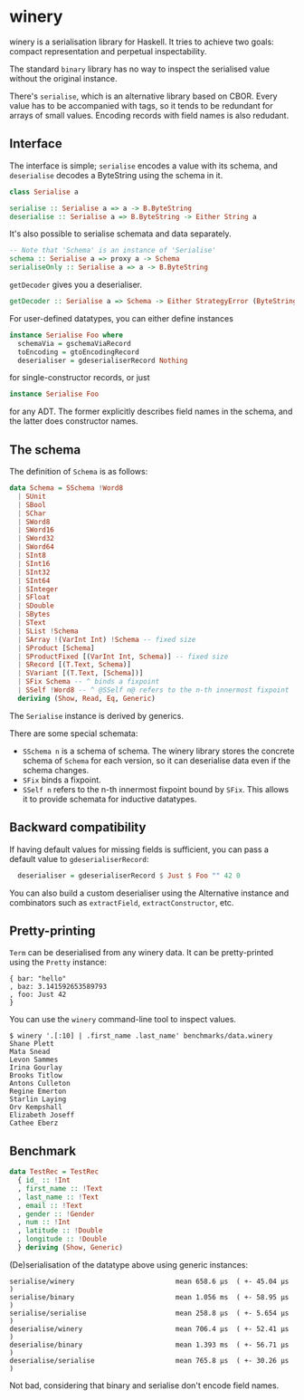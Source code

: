 # winery

winery is a serialisation library for Haskell. It tries to achieve two
goals: compact representation and perpetual inspectability.

The standard `binary` library has no way to inspect the serialised value without the original instance.

There's `serialise`, which is an alternative library based on CBOR. Every value has to be accompanied with tags, so it tends to be redundant for arrays of small values. Encoding records with field names is also redudant.

## Interface

The interface is simple; `serialise` encodes a value with its schema, and
`deserialise` decodes a ByteString using the schema in it.

```haskell
class Serialise a

serialise :: Serialise a => a -> B.ByteString
deserialise :: Serialise a => B.ByteString -> Either String a
```

It's also possible to serialise schemata and data separately.

```haskell
-- Note that 'Schema' is an instance of 'Serialise'
schema :: Serialise a => proxy a -> Schema
serialiseOnly :: Serialise a => a -> B.ByteString
```

`getDecoder` gives you a deserialiser.

```haskell
getDecoder :: Serialise a => Schema -> Either StrategyError (ByteString -> a)
```

For user-defined datatypes, you can either define instances

```haskell
instance Serialise Foo where
  schemaVia = gschemaViaRecord
  toEncoding = gtoEncodingRecord
  deserialiser = gdeserialiserRecord Nothing
```

for single-constructor records, or just

```haskell
instance Serialise Foo
```

for any ADT. The former explicitly describes field names in the schema, and the
latter does constructor names.

## The schema

The definition of `Schema` is as follows:

```haskell
data Schema = SSchema !Word8
  | SUnit
  | SBool
  | SChar
  | SWord8
  | SWord16
  | SWord32
  | SWord64
  | SInt8
  | SInt16
  | SInt32
  | SInt64
  | SInteger
  | SFloat
  | SDouble
  | SBytes
  | SText
  | SList !Schema
  | SArray !(VarInt Int) !Schema -- fixed size
  | SProduct [Schema]
  | SProductFixed [(VarInt Int, Schema)] -- fixed size
  | SRecord [(T.Text, Schema)]
  | SVariant [(T.Text, [Schema])]
  | SFix Schema -- ^ binds a fixpoint
  | SSelf !Word8 -- ^ @SSelf n@ refers to the n-th innermost fixpoint
  deriving (Show, Read, Eq, Generic)
```

The `Serialise` instance is derived by generics.

There are some special schemata:

* `SSchema n` is a schema of schema. The winery library stores the concrete schema of `Schema` for each version, so it can deserialise data even if the schema changes.
* `SFix` binds a fixpoint.
* `SSelf n` refers to the n-th innermost fixpoint bound by `SFix`. This allows it to provide schemata for inductive datatypes.

## Backward compatibility

If having default values for missing fields is sufficient, you can pass a
default value to `gdeserialiserRecord`:

```haskell
  deserialiser = gdeserialiserRecord $ Just $ Foo "" 42 0
```

You can also build a custom deserialiser using the Alternative instance and combinators such as `extractField`, `extractConstructor`, etc.

## Pretty-printing

`Term` can be deserialised from any winery data. It can be pretty-printed using the `Pretty` instance:

```
{ bar: "hello"
, baz: 3.141592653589793
, foo: Just 42
}
```

You can use the `winery` command-line tool to inspect values.

```
$ winery '.[:10] | .first_name .last_name' benchmarks/data.winery
Shane Plett
Mata Snead
Levon Sammes
Irina Gourlay
Brooks Titlow
Antons Culleton
Regine Emerton
Starlin Laying
Orv Kempshall
Elizabeth Joseff
Cathee Eberz
```

## Benchmark

```haskell
data TestRec = TestRec
  { id_ :: !Int
  , first_name :: !Text
  , last_name :: !Text
  , email :: !Text
  , gender :: !Gender
  , num :: !Int
  , latitude :: !Double
  , longitude :: !Double
  } deriving (Show, Generic)
```

(De)serialisation of the datatype above using generic instances:

```
serialise/winery                         mean 658.6 μs  ( +- 45.04 μs  )
serialise/binary                         mean 1.056 ms  ( +- 58.95 μs  )
serialise/serialise                      mean 258.8 μs  ( +- 5.654 μs  )
deserialise/winery                       mean 706.4 μs  ( +- 52.41 μs  )
deserialise/binary                       mean 1.393 ms  ( +- 56.71 μs  )
deserialise/serialise                    mean 765.8 μs  ( +- 30.26 μs  )
```

Not bad, considering that binary and serialise don't encode field names.

